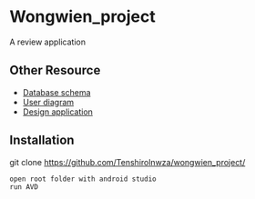 # Wongwien_project
A review application

    
## Other Resource

 - [Database schema ](https://lucid.app/lucidchart/8d838fc6-5d8a-4b3e-9d20-9b8d56ea4cc6/edit?invitationId=inv_3f74251a-f5d3-4856-a663-c04fe1ab3a4e&page=0_0#)
 - [User diagram](https://app.diagrams.net/#G1-ajtoXpXBFXDGeBRvJx0KSLDIfkGAgwM)
 - [Design application]( https://www.figma.com/file/Nw5QkttxrfBfIimCrSC5fS/Cmu-life-application?node-id=0%3A1)

## Installation

git clone https://github.com/Tenshirolnwza/wongwien_project/

```bash
open root folder with android studio
run AVD
```
